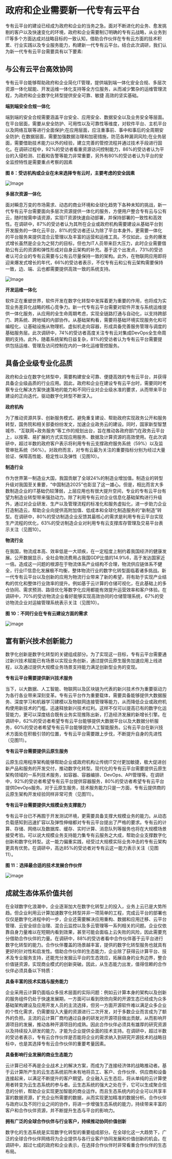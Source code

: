 # 政府和企业需要新一代专有云平台

专有云平台的建设已经成为政府和企业的当务之急。面对不断进化的业务、愈发挑剔的客户以及快速变化的环境，政府和企业需要制订明确的专有云战略，从业务到IT等多个方面达成对战略目标的一致认知，借助合作伙伴在专有云方面的技术积累、行业实践以及专业服务能力，构建新一代专有云平台。结合此次调研，我们认为新一代专有云平台需要具有以下要素:

## 与公有云平台高效协同

专有云平台能够帮助政府和企业简化IT管理，提供端到端一体化安全合规、多层次资源一体化赋能、开发运维一体化支持等全方位服务，从而减少繁杂的运维管理流程，为政府和企业数字化转型提供安全可靠、敏捷 高效的坚实基础。

**端到端安全合规一体化**

端到端的安全合规需要涵盖平台安全、应用安全、数据安全以及业务安全等层面。在平台层面，需要从安全防护、可用性以及可靠性等维度，对软件平台、主机平台以及网络互联等进行全面保护;在应用层面，应注重事前、事中和事后的全周期安全防护; 在数据层面，需要加强数据治理和加密措施，防范各种漏洞风险;在业务层面，需要借助技术能力以外的经验，建立完善的管控流程并通过技术手段进行固化。在调研过程中，92%的受访者看重资源访问控制能力，86%的受访者认为平台的入侵检测、拦截和告警等能力非常重要，另外有80%的受访者认为平台的安全监控特性是需要重点考察的因素

**图 8：受访机构或企业在未来选择专有云时，主要考虑的安全因素**

![Image](https://github.com/jdcloudcom/cn/blob/edit/image/JDCloud-WhitePaper/JDCloud-WhitePaper-JDStack-Thought-Leadership/2.png)

**多层次资源一体化**

面对瞬息万变的市场需求、动态的商业环境和全球化趋势下各种未知的挑战，新一代专有云平台需要面向多层次资源提供一体化的服务，方便用户整合专有云与公有云，随时按需申请资源，实现IT资源快速自动部署，并保持部署的一致性和高效性。在调研中，87%的受访者认为其所在企业或政府机构需要建设从基础平台到开发服务的一体化云平台，81%的受访者还认为除了平台本身外，更需要一体化的平台服务来提供混合云管理以及丰富的运营和运维工具。不仅如此，业务的爆发式增长虽然是企业为之努力的目标，但也为IT人员带来巨大压力，此时企业需要借助公有云的资源和弹性形成对自身云架构的补充。基于这个出发点，73%的受访者认可企业的专有云需要与公有云尽量保持一致的架构。此外，在物联网应用即将迎来爆发式增长的年代，66%的受访者表示，不仅专有云和公有云架构需要保持一致，边、端、云也都需要提供高效一致的系统支持。


![Image](../../../image/JDCloud-WhitePaper/JDCloud-WhitePaper-JDStack-Thought-Leadership/图片10.png)

**开发运维一体化**

软件正在重塑世界，软件开发在数字化转型中发挥着更为重要的作用，也将成为实现业务差异化战略的核心竞争力。新一代专有云平台需要对软件开发与系统运维提供一体化服务，从应用的全生命周期考虑，实现全链路打通与自动化，以支持跨部门、跨系统、跨地域的内部协作。从基础架构看，需要将基础环境实现服务化和可编程化，让基础设施从物理机、虚拟机走向容器，形成具备完善服务管理与调度的基础服务层。此次调研中，74%的受访者高度关注专有云对集成DevOps全生命周期的支持。此外，随着系统架构日益复杂，81%的受访者认为专有云平台需要提供包括运维、管理及访问控制在内的一体化运维管控服务。

## 具备企业级专业化品质

政府和企业在数字化转型中，需要构建安全可靠、便捷高效的专有云平台，并获得具备企业级品质的行业应用。因此，政府和企业在建设专有云平台时，需要同时考察专业化解决方案快速落地的能力和不同行业对企业级水准的要求，从而带来平台建设的正向迭代，驱动数字化转型不断深入。

**政府机构**

为了推动资源共享、创新服务模式、避免重复建设、帮助政府实现政务公开和服务转型，国务院和相关部委纷纷发文，加速企业政务云的建设。同时，国家新型智慧城市、“互联网+政务服务”等工作的规划出台，旨在推动各政府部门在政务云平台上，以按需、易扩展的方式实现应用服务、数据及计算资源的高效使用。在此次调研中，超过半数的政府客户表示将利用专有云支撑政府服务系统（59%）以及监管审批系统（56%）。对政府而言，对专有云最为关注的重要指标分别为经过大量验证、保障高性能、稳定性以及弹性（见图10）。

**制造行业**

作为世界第一制造业大国，我国贡献了全球24%的制造业增加值。制造业的转型升级对我国至关重要，“中国制造2025”也彰显了这一雄心。但是，相比而言大多数制造企业的IT基础仍较薄弱，上层应用也有很大提升空间，专业的专有云平台有望为制造业转型带来强劲动力。除了利用专有云对企业信息化基础架构进行升级外，通过对企业研发、生产以及管理流程的标准化和服务虚拟化，进一步助力企业打造制造云，帮助企业向提供高附加值、低成本和全球化制造服务的“新制造”转型。在调研中，80%的受访制造企业反馈其最核心的需求是利用专有云平台实现生产流程的优化，63%的受访制造企业对利用专有云支撑库存管理及交易平台表示关注（见图10）。

**物流行业**

在我国，物流成本高、效率低是一大顽疾，在一定程度上制约着我国经济的健康发展。公开数据显示，全社会物流费用占我国GDP比值的14.9%6，高于发达国家近一倍。造成这一问题的根源在于物流体系产业结构不合理，物流供应链体系不健全，行业IT信息化发展极不均衡，整体物流行业的数字化转型面临着诸多挑战。新一代专有云平台以及创新的应用为物流行业带来了新的希望，将有助于实现产业结构的优化和整体行业效率的提升。例如基于云计算的仓储可视化，在此基础上的多仓协同、需求预测、路径优化等数字化应用都能有效提升运营效率和客户体验。在调研中，70%的受访物流企业看好能够实现高效协同的仓储管理系统，67%的受访物流企业对运输管理系统表示关注（见图10）。

**图 10：不同行业在专有云建设方面的需求**

![image](../../../image/JDCloud-WhitePaper/JDCloud-WhitePaper-JDStack-Thought-Leadership/图片8.png)

## 富有新兴技术创新能力

数字化创新是数字化转型的关键组成部分。为了实现这一目标，专有云平台需要通过新兴技术赋能已有场景以实现业务创新，通过提供云原生服务加速应用上线进程，以及通过提供大规模业务场景支持能力满足创新型业务的变现。

**专有云平台需要提供新兴技术服务**

当下，以大数据、人工智能、物联网以及区块链为代表的新兴技术作为重要驱动力为各行各业带来深刻变革。专有云平台作为重要载体，需要具备能够提供大数据服务、深度学习和机器学习建模以及物联网连接管理等能力，从而降低企业或政府机构使用新技术的门槛，迅速释放新兴技术红利。这样不仅可以提高已有的数字化运营能力，更可以深度结合既有业务实现推陈出新，打造经济发展的新增长引擎。在调研中，62%的受访者希望专有云平台能够提供大数据平台以及大数据分析服务，60%的受访者希望专有云平台能够提供人工智能服务。公有云平台在新兴技术方面处在积极引领的位置，专有云平台需要跟上步伐，不断提升自身的先进性（见图11）。


**专有云平台需要提供云原生服务**

云原生应用程序架构能够帮助企业或政府机构让传统IT交付更加敏捷，极大促进创新产品和服务的开发交付，推动数字化转型。现代化的专有云平台需要提供云原生架构领域的一系列技术服务，如容器、容器编排、DevOps、API管理等。在调研中，92%的受访者希望专有云平台提供容器服务，80%的受访者希望专有云平台提供DevOps服务。对于云原生服务，技术服务能力只是一方面，专有云提供商的云原生架构开发经验同样非常可贵（见图11）。

**专有云平台需要提供大规模业务支撑能力**

专有云平台已不再囿于开发测试环境，更需要具备支撑大规模业务的能力。从动态负载感知到迅速扩容以及弹性伸缩都对专有云平台提出了严格的要求。专有云的计算、存储、网络以及数据库、缓存、实时计算、消息队列等服务也将在大规模场景接受考验。可以说大规模业务支持能力集专有云服务之大成，帮助企业支撑数字化创新和数字化转型。这一能力偏重实践，经受过大规模实际业务冲击的专有云架构更具有优势。在调研中，高达85%的受访者对专有云这一能力表示关注（见图11）。

**图 11：选择最合适的技术发展合作伙伴**

![image](../../../image/JDCloud-WhitePaper/JDCloud-WhitePaper-JDStack-Thought-Leadership/图片9.png)


## 成就生态体系价值共创

在全球数字化浪潮中，企业逐渐加大在数字化转型上的投入，业务上云已是大势所趋。但企业利用云计算加速数字化转型并非一项简单的工程，完成云平台的部署也仅仅是数字化进程中的一步，企业还需要解决应用重构、数据和应用迁移、云平台管理、云安全综合治理、混合云监控以及多云管理等一系列相关的问题。企业仅依靠自身力量难以在短期内看到效果，甚至可能会面临上云失败的风险，因此需要充分借助合作伙伴的力量。在调研中，88%的受访者看中合作伙伴基于云平台进行数字化转型的能力。合作伙伴覆盖的场景越丰富，提供的数字化转型服务也就具有更好的针对性和启发性。借助合作伙伴的生态能力，企业除了获得云计算平台、技术及专业服务支持，还能充分发掘云平台的生态效应，拓展自身的业务边界，整合价值链资源，实现商业模式的创新突破。因此，从生态能力出发，值得信赖的合作伙伴必须具备以下特质：

**具备丰富的技术实践与服务能力**

企业采用云计算仍面临众多技术层面的实际问题：例如云计算本身的架构以及创新的服务组件仍处于快速发展期，一方面可以看到欣欣向荣的开源生态已经成为众多基础架构建设及应用开发人员的主流选择，但另一方面开源软件难以满足众多企业的个性化需求，仍需要投入大量的资源进行二次开发，对于多数企业而言成为了额外的负担。主流的云计算厂商均通过自身的研发对开源项目做出贡献，从而影响开源项目的发展，推动各种开源项目的成熟。因此合作伙伴必须具有雄厚的研究资源以及持续投入研发的能力，才能为企业提供全面的技术支持。在调研中，超过半数的受访者表示，专有云合作伙伴是否能将企业的需求纳入到研究开源技术的战略目标中，也是其选择专有云合作伙伴的重要考量因素。

**具备影响行业发展的商业生态能力**

云计算已经不再是企业战术上的解决方案，而成为了连接经济体的战略推动者。基于云计算所产生的云生态系统前所未有地将员工、客户、合作伙伴、供应商和设备连接起来，以满足不断提升的客户期望。企业融入云生态后，将从单纯的云计算使用者转变为云生态系统的参与者。云生态系统的强大之处在于，它可以生成聚合信息的分析，帮助企业实现更加智能的商业运作。而且生态系统内的企业可以共享丰富的数据资源，扩充企业所需要的数据，从而实现更加精准的数据分析。合作伙伴与政府以及不同行业之间的协作，将进一步增强生态系统的能力，持续带来丰富的客户和合作伙伴资源，并不断提升生态与平台的影响力。

**拥有广泛的全球合作伙伴与行业客户，持续推动协同价值创新**

数字化的生态系统是实现数字化转型的重要组成部分。在全球化这一大趋势下，广泛的全球合作伙伴网络将为企业提供与各行业客户协同发展和价值创新的机会。在调研中，超过七成的政府和企业表示，在选择合作伙伴时非常看重合作伙伴的生态布局。
